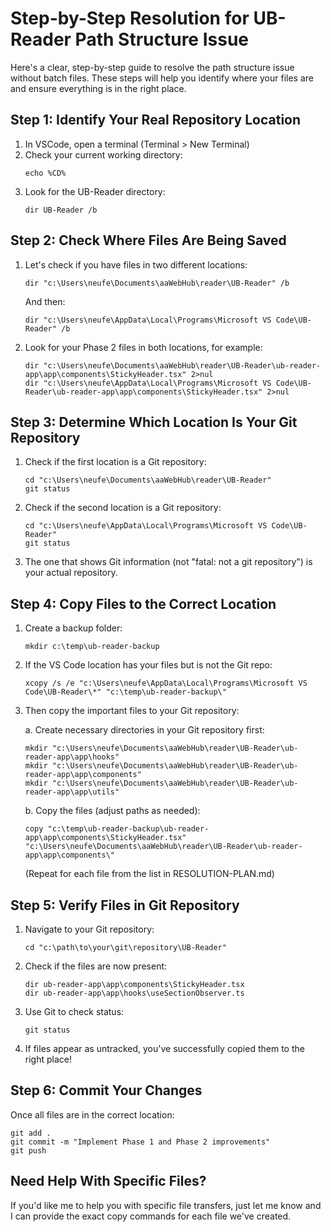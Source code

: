 # Step-by-Step Resolution for UB-Reader Path Structure Issue

Here's a clear, step-by-step guide to resolve the path structure issue without batch files. These steps will help you identify where your files are and ensure everything is in the right place.

## Step 1: Identify Your Real Repository Location

1. In VSCode, open a terminal (Terminal > New Terminal)
2. Check your current working directory:
   ```
   echo %CD%
   ```
3. Look for the UB-Reader directory:
   ```
   dir UB-Reader /b
   ```

## Step 2: Check Where Files Are Being Saved

1. Let's check if you have files in two different locations:

   ```
   dir "c:\Users\neufe\Documents\aaWebHub\reader\UB-Reader" /b
   ```

   And then:

   ```
   dir "c:\Users\neufe\AppData\Local\Programs\Microsoft VS Code\UB-Reader" /b
   ```

2. Look for your Phase 2 files in both locations, for example:
   ```
   dir "c:\Users\neufe\Documents\aaWebHub\reader\UB-Reader\ub-reader-app\app\components\StickyHeader.tsx" 2>nul
   dir "c:\Users\neufe\AppData\Local\Programs\Microsoft VS Code\UB-Reader\ub-reader-app\app\components\StickyHeader.tsx" 2>nul
   ```

## Step 3: Determine Which Location Is Your Git Repository

1. Check if the first location is a Git repository:

   ```
   cd "c:\Users\neufe\Documents\aaWebHub\reader\UB-Reader"
   git status
   ```

2. Check if the second location is a Git repository:

   ```
   cd "c:\Users\neufe\AppData\Local\Programs\Microsoft VS Code\UB-Reader"
   git status
   ```

3. The one that shows Git information (not "fatal: not a git repository") is your actual repository.

## Step 4: Copy Files to the Correct Location

1. Create a backup folder:

   ```
   mkdir c:\temp\ub-reader-backup
   ```

2. If the VS Code location has your files but is not the Git repo:

   ```
   xcopy /s /e "c:\Users\neufe\AppData\Local\Programs\Microsoft VS Code\UB-Reader\*" "c:\temp\ub-reader-backup\"
   ```

3. Then copy the important files to your Git repository:

   a. Create necessary directories in your Git repository first:

   ```
   mkdir "c:\Users\neufe\Documents\aaWebHub\reader\UB-Reader\ub-reader-app\app\hooks"
   mkdir "c:\Users\neufe\Documents\aaWebHub\reader\UB-Reader\ub-reader-app\app\components"
   mkdir "c:\Users\neufe\Documents\aaWebHub\reader\UB-Reader\ub-reader-app\app\utils"
   ```

   b. Copy the files (adjust paths as needed):

   ```
   copy "c:\temp\ub-reader-backup\ub-reader-app\app\components\StickyHeader.tsx" "c:\Users\neufe\Documents\aaWebHub\reader\UB-Reader\ub-reader-app\app\components\"
   ```

   (Repeat for each file from the list in RESOLUTION-PLAN.md)

## Step 5: Verify Files in Git Repository

1. Navigate to your Git repository:

   ```
   cd "c:\path\to\your\git\repository\UB-Reader"
   ```

2. Check if the files are now present:

   ```
   dir ub-reader-app\app\components\StickyHeader.tsx
   dir ub-reader-app\app\hooks\useSectionObserver.ts
   ```

3. Use Git to check status:

   ```
   git status
   ```

4. If files appear as untracked, you've successfully copied them to the right place!

## Step 6: Commit Your Changes

Once all files are in the correct location:

```
git add .
git commit -m "Implement Phase 1 and Phase 2 improvements"
git push
```

## Need Help With Specific Files?

If you'd like me to help you with specific file transfers, just let me know and I can provide the exact copy commands for each file we've created.
